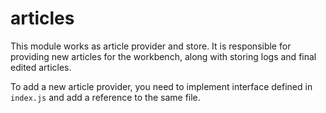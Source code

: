# articles

This module works as article provider and store. It is responsible for providing new articles for the workbench, along with storing logs and final edited articles.

To add a new article provider, you need to implement interface defined in `index.js` and add a reference to the same file.

